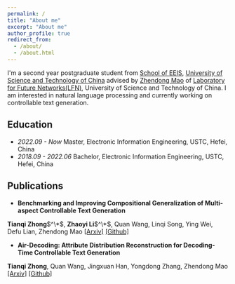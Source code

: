 ```yaml
---
permalink: /
title: "About me"
excerpt: "About me"
author_profile: true
redirect_from: 
  - /about/
  - /about.html
---
```


I'm a second year postgraduate student from [School of EEIS](https://eeis.ustc.edu.cn/main.htm), [University of Science and Technology of China](https://www.ustc.edu.cn/) advised by [Zhendong Mao](https://faculty.ustc.edu.cn/maozhendong/zh_CN/index.htm) of [Laboratory for Future Networks(LFN)](https://lfn.ustc.edu.cn/main.htm), University of Science and Technology of China. I am interested in natural language processing and currently working on controllable text generation.

## Education
- _2022.09 - Now_  Master, Electronic Information Engineering, USTC, Hefei, China
- _2018.09 - 2022.06_  Bachelor, Electronic Information Engineering, USTC, Hefei, China

## Publications
- **Benchmarking and Improving Compositional Generalization of Multi-aspect Controllable Text Generation**

**Tianqi Zhong**$^\*$, **Zhaoyi Li**$^\*$, Quan Wang, Linqi Song, Ying Wei, Defu Lian, Zhendong Mao
[[Arxiv]](https://arxiv.org/pdf/2404.04232.pdf) [[Github]](https://github.com/tqzhong/CG4MCTG)

- **Air-Decoding: Attribute Distribution Reconstruction for Decoding-Time Controllable Text Generation**

**Tianqi Zhong**, Quan Wang, Jingxuan Han, Yongdong Zhang, Zhendong Mao
[[Arxiv]](https://arxiv.org/pdf/2310.14892.pdf) [[Github]](https://github.com/tqzhong/Air-Decoding)
